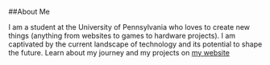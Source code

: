 ##About Me

I am a student at the University of Pennsylvania who loves to create new things (anything from websites to games to hardware projects). I am captivated by the current landscape of technology and its potential to shape the future. Learn about my journey and my projects on [my website](https://www.itsmichael.dev/)
